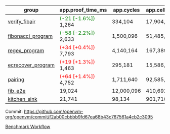 | group | app.proof_time_ms | app.cycles | app.cells_used | leaf.proof_time_ms | leaf.cycles | leaf.cells_used |
| -- | -- | -- | -- | -- | -- | -- |
| [verify_fibair](https://github.com/openvm-org/openvm/blob/benchmark-results/benchmarks-pr/1441/verify_fibair-f2ab00cbbbb9fd67ea68b43c767561a4cb2c3095.md) |<span style='color: green'>(-21 [-1.6%])</span> 1,264 |  334,104 |  17,904,713 |- | - | - |
| [fibonacci_program](https://github.com/openvm-org/openvm/blob/benchmark-results/benchmarks-pr/1441/fibonacci-f2ab00cbbbb9fd67ea68b43c767561a4cb2c3095.md) |<span style='color: green'>(-58 [-2.2%])</span> 2,633 |  1,500,096 |  51,485,167 |- | - | - |
| [regex_program](https://github.com/openvm-org/openvm/blob/benchmark-results/benchmarks-pr/1441/regex-f2ab00cbbbb9fd67ea68b43c767561a4cb2c3095.md) |<span style='color: red'>(+34 [+0.4%])</span> 7,793 |  4,140,164 |  167,389,450 |- | - | - |
| [ecrecover_program](https://github.com/openvm-org/openvm/blob/benchmark-results/benchmarks-pr/1441/ecrecover-f2ab00cbbbb9fd67ea68b43c767561a4cb2c3095.md) |<span style='color: red'>(+19 [+1.3%])</span> 1,463 |  295,181 |  15,586,346 |- | - | - |
| [pairing](https://github.com/openvm-org/openvm/blob/benchmark-results/benchmarks-pr/1441/pairing-f2ab00cbbbb9fd67ea68b43c767561a4cb2c3095.md) |<span style='color: red'>(+64 [+1.4%])</span> 4,752 |  1,711,640 |  92,585,975 |- | - | - |
| [fib_e2e](https://github.com/openvm-org/openvm/blob/benchmark-results/benchmarks-pr/1441/fib_e2e-f2ab00cbbbb9fd67ea68b43c767561a4cb2c3095.md) | 19,024 |  12,000,096 |  410,692,061 | 23,364 |  7,630,028 |  429,407,464 |
| [kitchen_sink](https://github.com/openvm-org/openvm/blob/benchmark-results/benchmarks-pr/1441/kitchen_sink-f2ab00cbbbb9fd67ea68b43c767561a4cb2c3095.md) | 21,741 |  98,134 |  901,710,440 | 39,833 |  9,749,569 |  859,246,452 |


Commit: https://github.com/openvm-org/openvm/commit/f2ab00cbbbb9fd67ea68b43c767561a4cb2c3095

[Benchmark Workflow](https://github.com/openvm-org/openvm/actions/runs/13866584267)
